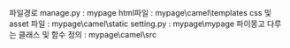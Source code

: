 파일경로
manage.py : mypage
html파일 : mypage\camel\templates
css 및 asset 파일 : mypage\camel\static
setting.py : mypage\mypage
파이몽고 다루는 클래스 및 함수 정의 : mypage\camel\src
